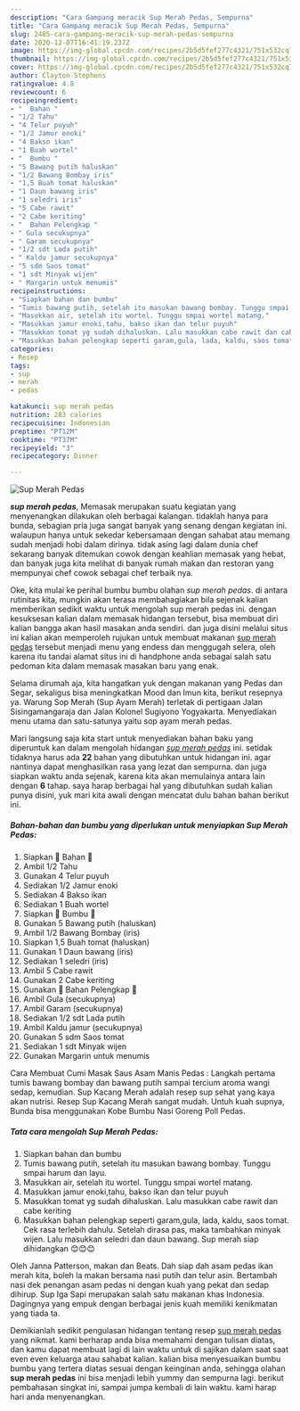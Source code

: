 ```yaml
---
description: "Cara Gampang meracik Sup Merah Pedas, Sempurna"
title: "Cara Gampang meracik Sup Merah Pedas, Sempurna"
slug: 2485-cara-gampang-meracik-sup-merah-pedas-sempurna
date: 2020-12-07T16:41:19.237Z
image: https://img-global.cpcdn.com/recipes/2b5d5fef277c4321/751x532cq70/sup-merah-pedas-foto-resep-utama.jpg
thumbnail: https://img-global.cpcdn.com/recipes/2b5d5fef277c4321/751x532cq70/sup-merah-pedas-foto-resep-utama.jpg
cover: https://img-global.cpcdn.com/recipes/2b5d5fef277c4321/751x532cq70/sup-merah-pedas-foto-resep-utama.jpg
author: Clayton Stephens
ratingvalue: 4.8
reviewcount: 6
recipeingredient:
- "  Bahan "
- "1/2 Tahu"
- "4 Telur puyuh"
- "1/2 Jamur enoki"
- "4 Bakso ikan"
- "1 Buah wortel"
- "  Bumbu "
- "5 Bawang putih haluskan"
- "1/2 Bawang Bombay iris"
- "1,5 Buah tomat haluskan"
- "1 Daun bawang iris"
- "1 seledri iris"
- "5 Cabe rawit"
- "2 Cabe keriting"
- "  Bahan Pelengkap "
- " Gula secukupnya"
- " Garam secukupnya"
- "1/2 sdt Lada putih"
- " Kaldu jamur secukupnya"
- "5 sdm Saos tomat"
- "1 sdt Minyak wijen"
- " Margarin untuk menumis"
recipeinstructions:
- "Siapkan bahan dan bumbu"
- "Tumis bawang putih, setelah itu masukan bawang bombay. Tunggu smpai harum dan layu."
- "Masukkan air, setelah itu wortel. Tunggu smpai wortel matang."
- "Masukkan jamur enoki,tahu, bakso ikan dan telur puyuh"
- "Masukkan tomat yg sudah dihaluskan. Lalu masukkan cabe rawit dan cabe keriting"
- "Masukkan bahan pelengkap seperti garam,gula, lada, kaldu, saos tomat. Cek rasa terlebih dahulu. Setelah dirasa pas, maka tambahkan minyak wijen. Lalu masukkan seledri dan daun bawang. Sup merah siap dihidangkan 😊😊😊"
categories:
- Resep
tags:
- sup
- merah
- pedas

katakunci: sup merah pedas 
nutrition: 283 calories
recipecuisine: Indonesian
preptime: "PT12M"
cooktime: "PT37M"
recipeyield: "3"
recipecategory: Dinner

---
```



![Sup Merah Pedas](https://img-global.cpcdn.com/recipes/2b5d5fef277c4321/751x532cq70/sup-merah-pedas-foto-resep-utama.jpg)

<b><i>sup merah pedas</i></b>, Memasak merupakan suatu kegiatan yang menyenangkan dilakukan oleh berbagai kalangan. tidaklah hanya para bunda, sebagian pria juga sangat banyak yang senang dengan kegiatan ini. walaupun hanya untuk sekedar kebersamaan dengan sahabat atau memang sudah menjadi hobi dalam dirinya. tidak asing lagi dalam dunia chef sekarang banyak ditemukan cowok dengan keahlian memasak yang hebat, dan banyak juga kita melihat di banyak rumah makan dan restoran yang mempunyai chef cowok sebagai chef terbaik nya.

Oke, kita mulai ke perihal bumbu bumbu olahan <i>sup merah pedas</i>. di antara rutinitas kita, mungkin akan terasa membahagiakan bila sejenak kalian memberikan sedikit waktu untuk mengolah sup merah pedas ini. dengan kesuksesan kalian dalam memasak hidangan tersebut, bisa membuat diri kalian bangga akan hasil masakan anda sendiri. dan juga disini melalui situs ini kalian akan memperoleh rujukan untuk membuat makanan <u>sup merah pedas</u> tersebut menjadi menu yang endess dan menggugah selera, oleh karena itu tandai alamat situs ini di handphone anda sebagai salah satu pedoman kita dalam memasak masakan baru yang enak.

Selama dirumah aja, kita hangatkan yuk dengan makanan yang Pedas dan Segar, sekaligus bisa meningkatkan Mood dan Imun kita, berikut resepnya ya. Warung Sop Merah (Sup Ayam Merah) terletak di pertigaan Jalan Sisingamangaraja dan Jalan Kolonel Sugiyono Yogyakarta. Menyediakan menu utama dan satu-satunya yaitu sop ayam merah pedas.


Mari langsung saja kita start untuk menyediakan bahan baku yang diperuntuk kan dalam mengolah hidangan <u><i>sup merah pedas</i></u> ini. setidak tidaknya harus ada <b>22</b> bahan yang dibutuhkan untuk hidangan ini. agar nantinya dapat menghasilkan rasa yang lezat dan sempurna. dan juga siapkan waktu anda sejenak, karena kita akan memulainya antara lain dengan <b>6</b> tahap. saya harap berbagai hal yang dibutuhkan sudah kalian punya disini, yuk mari kita awali dengan mencatat dulu bahan bahan berikut ini.

<!--inarticleads1-->

##### Bahan-bahan dan bumbu yang diperlukan untuk menyiapkan Sup Merah Pedas:

1. Siapkan  🥙 Bahan 🥙
1. Ambil 1/2 Tahu
1. Gunakan 4 Telur puyuh
1. Sediakan 1/2 Jamur enoki
1. Sediakan 4 Bakso ikan
1. Sediakan 1 Buah wortel
1. Siapkan  🥗 Bumbu 🥗
1. Gunakan 5 Bawang putih (haluskan)
1. Ambil 1/2 Bawang Bombay (iris)
1. Siapkan 1,5 Buah tomat (haluskan)
1. Gunakan 1 Daun bawang (iris)
1. Sediakan 1 seledri (iris)
1. Ambil 5 Cabe rawit
1. Gunakan 2 Cabe keriting
1. Gunakan  🧂 Bahan Pelengkap 🧂
1. Ambil  Gula (secukupnya)
1. Ambil  Garam (secukupnya)
1. Sediakan 1/2 sdt Lada putih
1. Ambil  Kaldu jamur (secukupnya)
1. Gunakan 5 sdm Saos tomat
1. Sediakan 1 sdt Minyak wijen
1. Gunakan  Margarin untuk menumis


Cara Membuat Cumi Masak Saus Asam Manis Pedas : Langkah pertama tumis bawang bombay dan bawang putih sampai tercium aroma wangi sedap, kemudian. Sup Kacang Merah adalah resep sup sehat yang kaya akan nutrisi. Resep Sup Kacang Merah sangat mudah. Untuh kuah supnya, Bunda bisa menggunakan Kobe Bumbu Nasi Goreng Poll Pedas. 

<!--inarticleads2-->

##### Tata cara mengolah Sup Merah Pedas:

1. Siapkan bahan dan bumbu
1. Tumis bawang putih, setelah itu masukan bawang bombay. Tunggu smpai harum dan layu.
1. Masukkan air, setelah itu wortel. Tunggu smpai wortel matang.
1. Masukkan jamur enoki,tahu, bakso ikan dan telur puyuh
1. Masukkan tomat yg sudah dihaluskan. Lalu masukkan cabe rawit dan cabe keriting
1. Masukkan bahan pelengkap seperti garam,gula, lada, kaldu, saos tomat. Cek rasa terlebih dahulu. Setelah dirasa pas, maka tambahkan minyak wijen. Lalu masukkan seledri dan daun bawang. Sup merah siap dihidangkan 😊😊😊


Oleh Janna Patterson, makan dan Beats. Dah siap dah asam pedas ikan merah kita, boleh la makan bersama nasi putih dan telur asin. Bertambah nasi dek penangan asam pedas ni dengan kuah yang pekat dan sedap dihirup. Sup Iga Sapi merupakan salah satu makanan khas Indonesia. Dagingnya yang empuk dengan berbagai jenis kuah memiliki kenikmatan yang tiada ta. 

Demikianlah sedikit pengulasan hidangan tentang resep <u>sup merah pedas</u> yang nikmat. kami berharap anda bisa memahami dengan tulisan diatas, dan kamu dapat membuat lagi di lain waktu untuk di sajikan dalam saat saat even even keluarga atau sahabat kalian. kalian bisa menyesuaikan bumbu bumbu yang tertera diatas sesuai dengan keinginan anda, sehingga olahan <b>sup merah pedas</b> ini bisa menjadi lebih yummy dan sempurna lagi. berikut pembahasan singkat ini, sampai jumpa kembali di lain waktu. kami harap hari anda menyenangkan.
